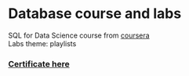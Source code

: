# Database course and labs
SQL for Data Science course from [coursera](https://www.coursera.org/learn/sql-for-data-science)  
Labs theme: playlists
### [Certificate here](https://github.com/MeriDK/design_patterns/blob/master/certificate.pdf)
